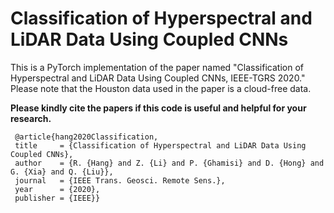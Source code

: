 # Classification of Hyperspectral and LiDAR Data Using Coupled CNNs

This is a PyTorch implementation of the paper named "Classification of Hyperspectral and LiDAR Data Using Coupled CNNs, IEEE-TGRS 2020." Please note that the Houston data used in the paper is a cloud-free data. 


**Please kindly cite the papers if this code is useful and helpful for your research.**

     @article{hang2020Classification,
     title     = {Classification of Hyperspectral and LiDAR Data Using Coupled CNNs},
     author    = {R. {Hang} and Z. {Li} and P. {Ghamisi} and D. {Hong} and G. {Xia} and Q. {Liu}},
     journal   = {IEEE Trans. Geosci. Remote Sens.},
     year      = {2020},
     publisher = {IEEE}}


